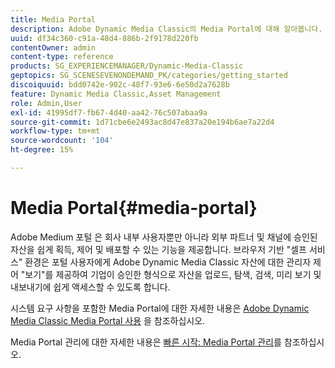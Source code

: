```yaml
---
title: Media Portal
description: Adobe Dynamic Media Classic의 Media Portal에 대해 알아봅니다.
uuid: df34c360-c91a-48d4-886b-2f9178d220fb
contentOwner: admin
content-type: reference
products: SG_EXPERIENCEMANAGER/Dynamic-Media-Classic
geptopics: SG_SCENESEVENONDEMAND_PK/categories/getting_started
discoiquuid: bdd0742e-902c-48f7-93e6-6e50d2a7628b
feature: Dynamic Media Classic,Asset Management
role: Admin,User
exl-id: 41995df7-fb67-4d40-aa42-76c507abaa9a
source-git-commit: 1d71cbe6e2493ac8d47e837a20e194b6ae7a22d4
workflow-type: tm+mt
source-wordcount: '104'
ht-degree: 15%

---
```


# Media Portal{#media-portal}

Adobe Medium 포털 은 회사 내부 사용자뿐만 아니라 외부 파트너 및 채널에 승인된 자산을 쉽게 획득, 제어 및 배포할 수 있는 기능을 제공합니다. 브라우저 기반 &quot;셀프 서비스&quot; 환경은 포털 사용자에게 Adobe Dynamic Media Classic 자산에 대한 관리자 제어 &quot;보기&quot;를 제공하여 기업이 승인한 형식으로 자산을 업로드, 탐색, 검색, 미리 보기 및 내보내기에 쉽게 액세스할 수 있도록 합니다.

시스템 요구 사항을 포함한 Media Portal에 대한 자세한 내용은 [Adobe Dynamic Media Classic Media Portal 사용](https://help.adobe.com/en_US/scene7/mediaportal/) <!-- (https://help.adobe.com/en_US/scene7/mediaportal/index.html) -->을 참조하십시오.

Media Portal 관리에 대한 자세한 내용은 [빠른 시작: Media Portal 관리](quick-start-media-portal-administration.md#quick_start_media_portal_administration)를 참조하십시오.
